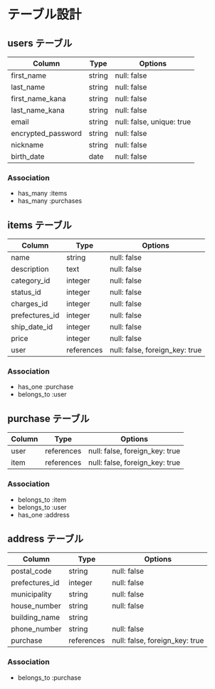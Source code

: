# テーブル設計

## users テーブル

| Column                   | Type   | Options                   |
| ------------------------ | ------ | ------------------------- |
| first_name               | string | null: false               |
| last_name                | string | null: false               |
| first_name_kana          | string | null: false               |
| last_name_kana           | string | null: false               |
| email                    | string | null: false, unique: true |
| encrypted_password       | string | null: false               |
| nickname                 | string | null: false               |
| birth_date               | date   | null: false               |

### Association

- has_many :items
- has_many :purchases

## items テーブル

| Column         | Type       | Options                        |
| -------------- | ---------- | ------------------------------ |
| name           | string     | null: false                    |
| description    | text       | null: false                    |
| category_id    | integer    | null: false                    |
| status_id      | integer    | null: false                    |
| charges_id     | integer    | null: false                    |
| prefectures_id | integer    | null: false                    |
| ship_date_id   | integer    | null: false                    |
| price          | integer    | null: false                    |
| user           | references | null: false, foreign_key: true |

### Association

- has_one :purchase
- belongs_to :user

## purchase テーブル

| Column          | Type         | Options                        |
| --------------- | ------------ | ------------------------------ |
| user            | references   | null: false, foreign_key: true |
| item            | references   | null: false, foreign_key: true |

### Association

- belongs_to :item
- belongs_to :user
- has_one :address

## address テーブル

| Column          | Type         | Options                        |
| --------------- | ------------ | ------------------------------ |
| postal_code     | string       | null: false                    |
| prefectures_id  | integer      | null: false                    |
| municipality    | string       | null: false                    |
| house_number    | string       | null: false                    |
| building_name   | string       |                                |
| phone_number    | string       | null: false                    |
| purchase        | references   | null: false, foreign_key: true |

### Association

- belongs_to :purchase